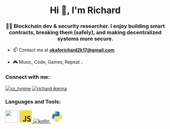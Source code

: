 <h1 align="center">Hi 👋, I'm Richard</h1>
<h3 align="center">👨‍💻 Blockchain dev & security researcher. I enjoy building smart contracts, breaking them (safely), and making decentralized systems more secure.</h3>

  
- 📫 Contact me at **okaforichard2k17@gmail.com**

- 🎮 Music, Code, Games, Repeat **.**

<h3 align="left">Connect with me:</h3>
<p align="left">
<a href="https://twitter.com/0x_xBT_" target="blank"><img align="center" src="https://raw.githubusercontent.com/rahuldkjain/github-profile-readme-generator/master/src/images/icons/Social/twitter.svg" alt="xx_tyrone" height="30" width="40" /></a>
<a href="https://linkedin.com/in/richard ikenna" target="blank"><img align="center" src="https://raw.githubusercontent.com/rahuldkjain/github-profile-readme-generator/master/src/images/icons/Social/linked-in-alt.svg" alt="richard ikenna" height="30" width="40" /></a>
</p>

<h3 align="left">Languages and Tools:</h3>
<!-- <link rel="stylesheet" type='text/css' href="https://cdn.jsdelivr.net/gh/devicons/devicon@latest/devicon.min.css" /> -->

<p align="left"> <img src="https://cdn.jsdelivr.net/gh/devicons/devicon@latest/icons/solidity/solidity-plain.svg"  width="40" height="40" />  
</a> <a href="https://developer.mozilla.org/en-US/docs/Web/JavaScript" target="_blank" rel="noreferrer"> <img src="https://raw.githubusercontent.com/devicons/devicon/master/icons/javascript/javascript-original.svg" alt="javascript" width="40" height="40"/> </a> <a href="https://kotlinlang.org" target="_blank" rel="noreferrer"> <img src="https://www.vectorlogo.zone/logos/kotlinlang/kotlinlang-icon.svg" alt="kotlin" width="40" height="40"/> </a> <a href="https://www.python.org" target="_blank" rel="noreferrer"> <img src="https://raw.githubusercontent.com/devicons/devicon/master/icons/python/python-original.svg" alt="python" width="40" height="40"/> </a> <a href="https://reactjs.org/" target="_blank" rel="noreferrer">
<!--   <img src="https://raw.githubusercontent.com/devicons/devicon/master/icons/react/react-original-wordmark.svg" alt="react" width="40" height="40"/> </a> </p> -->
